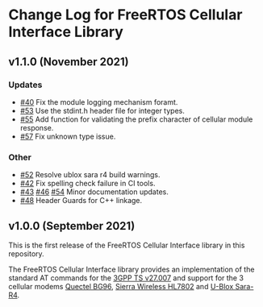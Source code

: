 # Change Log for FreeRTOS Cellular Interface Library

## v1.1.0 (November 2021)
### Updates
 - [#40](https://github.com/FreeRTOS/FreeRTOS-Cellular-Interface/pull/40) Fix the module logging mechanism foramt.
 - [#53](https://github.com/FreeRTOS/FreeRTOS-Cellular-Interface/pull/53) Use the stdint.h header file for integer types.
 - [#55](https://github.com/FreeRTOS/FreeRTOS-Cellular-Interface/pull/55) Add function for validating the prefix character of cellular module response.
 - [#57](https://github.com/FreeRTOS/FreeRTOS-Cellular-Interface/pull/57) Fix unknown type issue.

### Other
 - [#52](https://github.com/FreeRTOS/FreeRTOS-Cellular-Interface/pull/52) Resolve ublox sara r4 build warnings.
 - [#42](https://github.com/FreeRTOS/FreeRTOS-Cellular-Interface/pull/42) Fix spelling check failure in CI tools.
 - [#43](https://github.com/FreeRTOS/FreeRTOS-Cellular-Interface/pull/43) [#46](https://github.com/FreeRTOS/FreeRTOS-Cellular-Interface/pull/46) [#54](https://github.com/FreeRTOS/FreeRTOS-Cellular-Interface/pull/54) Minor documentation updates.
 - [#48](https://github.com/FreeRTOS/FreeRTOS-Cellular-Interface/pull/48) Header Guards for C++ linkage.

## v1.0.0 (September 2021)

This is the first release of the FreeRTOS Cellular Interface library in this repository.

The FreeRTOS Cellular Interface library provides an implementation of the standard AT commands for the [3GPP TS v27.007](https://portal.3gpp.org/desktopmodules/Specifications/SpecificationDetails.aspx?specificationId=1515) and support for the 3 cellular modems [Quectel BG96](https://www.quectel.com/product/bg96.htm), [Sierra Wireless HL7802](https://www.sierrawireless.com/products-and-solutions/embedded-solutions/products/hl7802/) and [U-Blox Sara-R4](https://www.u-blox.com/en/product/sara-r4-series).
